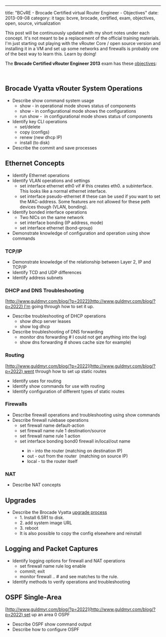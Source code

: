 ---
title: "BCvRE - Brocade Certified virtual Router Engineer - Objectives"
date: 2013-09-08
category: it
tags: bcvre, brocade, certified, exam, objectives, open, source, virtualization

This post will be continuously updated with my short notes under each concept. It's not meant to be a replacement of the official training materials. I'm just starting out playing with the vRouter Core / open source version and installing it in a VM and set up some networks and firewalls is probably one of the best way to learn this. Learn by doing!

The **Brocade Certified vRouter Engineer 2013** exam has these [objectives](http://community.brocade.com/docs/DOC-3336 "http://community.brocade.com/docs/DOC-3336"):

 

## Brocade Vyatta vRouter System Operations

- Describe show command system usage
    - show - in operational mode shows status of components
    - show - in configurational mode shows the configurations
    - run show -  in configurational mode shows status of components
- Identify key CLI operations
    - set/delete
    - copy (configs)
    - renew (new dhcp IP)
    - install (to disk)
- Describe the commit and save processes

## Ethernet Concepts

- Identify Ethernet operations
- Identify VLAN operations and settings
    - set interface ethernet eth0 vif <vlanid> # this creates eth0.<vlanid> a subinterface. This looks like a normal ethernet interface.
    - set interface pseudo-ethernet # these can be used if you want to set the MAC-address. Some features are not allowed for these peth devices though (VLAN, bonding).
- Identify bonded interface operations
    - Two NICs on the same network
    - set interface bonding (IP address, mode)
    - set interface ethernet (bond-group)
- Demonstrate knowledge of configuration and operation using show commands

### **TCP/IP**

- Demonstrate knowledge of the relationship between Layer 2, IP and TCP/IP
- Identify TCD and UDP differences
- Identify address subnets

### **DHCP and DNS Troubleshooting**

[http://www.guldmyr.com/blog/?p=2022](http://www.guldmyr.com/blog/?p=2022) I'm going through how to set it up.

- Describe troubleshooting of DHCP operations
    - show dhcp server leases
    - show log dhcp
- Describe troubleshooting of DNS forwarding
    - monitor dns forwarding # I could not get anything into the log)
    - show dns forwarding # shows cache size for example)

### **Routing**

[http://www.guldmyr.com/blog/?p=2022](http://www.guldmyr.com/blog/?p=2022) went through how to set up static routes

- Identify uses for routing
- Identify show commands for use with routing
- Identify configuration of different types of static routes

### **Firewalls**

- Describe firewall operations and troubleshooting using show commands
- Describe firewall rulebase operations
    - set firewall name <name> default-action
    - set firewall name <name> rule 1 destination/source
    - set firewall name <name> rule 1 action <action>
    - set interface bonding bond0 firewall in/local/out name <name>
        - in - into the router (matching on destination IP)
        - out - out from the router  (matching on source IP)
        - local - to the router itself

### **NAT**

- Describe NAT concepts

## Upgrades

- Describe the Brocade Vyatta [upgrade process](http://vyatta.org/getting-started/how-to-update "http://vyatta.org/getting-started/how-to-update")
    - 1\. Install 6.5R1 to disk.
    - 2\. add system image URL
    - 3\. reboot
    - It is also possible to copy the config elsewhere and reinstall

## Logging and Packet Captures

- Identify logging options for firewall and NAT operations
    - set firewall name <name> rule <num> log enable
    - commit; exit
    - monitor firewall .. # and see matches to the rule.
- Identify methods to verify operations and troubleshooting

## OSPF Single-Area

[http://www.guldmyr.com/blog/?p=2022](http://www.guldmyr.com/blog/?p=2022) set up an area 0 OSPF

- Describe OSPF show command output
- Describe how to configure OSPF
